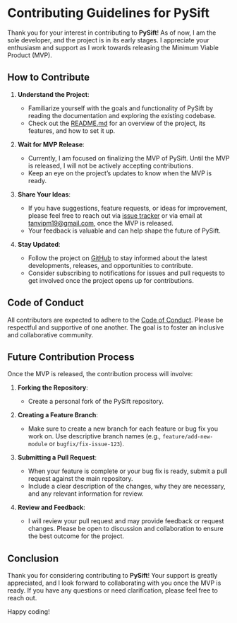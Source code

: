 # Contributing Guidelines for PySift

Thank you for your interest in contributing to **PySift**! As of now, I am the sole developer, and the project is in its early stages. I appreciate your enthusiasm and support as I work towards releasing the Minimum Viable Product (MVP). 

## How to Contribute

1. **Understand the Project**: 
   - Familiarize yourself with the goals and functionality of PySift by reading the documentation and exploring the existing codebase. 
   - Check out the [README.md](README.md) for an overview of the project, its features, and how to set it up.

2. **Wait for MVP Release**: 
   - Currently, I am focused on finalizing the MVP of PySift. Until the MVP is released, I will not be actively accepting contributions. 
   - Keep an eye on the project’s updates to know when the MVP is ready.

3. **Share Your Ideas**:
   - If you have suggestions, feature requests, or ideas for improvement, please feel free to reach out via [issue tracker](https://github.com/E-X-P-L-O-R-E/PySift/issues) or via email at [tanvipm19@gmail.com](mailto:tanvipm19@gmail.com), once the MVP is released.
   - Your feedback is valuable and can help shape the future of PySift.

4. **Stay Updated**:
   - Follow the project on [GitHub](https://github.com/E-X-P-L-O-R-E/PySift) to stay informed about the latest developments, releases, and opportunities to contribute.
   - Consider subscribing to notifications for issues and pull requests to get involved once the project opens up for contributions.

## Code of Conduct

All contributors are expected to adhere to the [Code of Conduct](CODE_OF_CONDUCT.md). Please be respectful and supportive of one another. The goal is to foster an inclusive and collaborative community.

## Future Contribution Process

Once the MVP is released, the contribution process will involve:

1. **Forking the Repository**: 
   - Create a personal fork of the PySift repository.

2. **Creating a Feature Branch**:
   - Make sure to create a new branch for each feature or bug fix you work on. Use descriptive branch names (e.g., `feature/add-new-module` or `bugfix/fix-issue-123`).

3. **Submitting a Pull Request**:
   - When your feature is complete or your bug fix is ready, submit a pull request against the main repository.
   - Include a clear description of the changes, why they are necessary, and any relevant information for review.

4. **Review and Feedback**:
   - I will review your pull request and may provide feedback or request changes. Please be open to discussion and collaboration to ensure the best outcome for the project.

## Conclusion

Thank you for considering contributing to **PySift**! Your support is greatly appreciated, and I look forward to collaborating with you once the MVP is ready. If you have any questions or need clarification, please feel free to reach out.

Happy coding!

